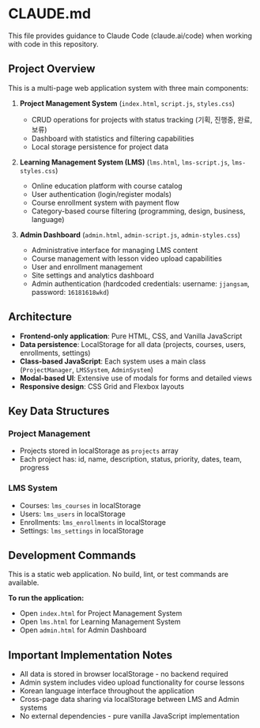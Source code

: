 # CLAUDE.md

This file provides guidance to Claude Code (claude.ai/code) when working with code in this repository.

## Project Overview

This is a multi-page web application system with three main components:

1. **Project Management System** (`index.html`, `script.js`, `styles.css`)
   - CRUD operations for projects with status tracking (기획, 진행중, 완료, 보류)
   - Dashboard with statistics and filtering capabilities
   - Local storage persistence for project data

2. **Learning Management System (LMS)** (`lms.html`, `lms-script.js`, `lms-styles.css`)
   - Online education platform with course catalog
   - User authentication (login/register modals)
   - Course enrollment system with payment flow
   - Category-based course filtering (programming, design, business, language)

3. **Admin Dashboard** (`admin.html`, `admin-script.js`, `admin-styles.css`)
   - Administrative interface for managing LMS content
   - Course management with lesson video upload capabilities
   - User and enrollment management
   - Site settings and analytics dashboard
   - Admin authentication (hardcoded credentials: username: `jjangsam`, password: `16181618wkd`)

## Architecture

- **Frontend-only application**: Pure HTML, CSS, and Vanilla JavaScript
- **Data persistence**: LocalStorage for all data (projects, courses, users, enrollments, settings)
- **Class-based JavaScript**: Each system uses a main class (`ProjectManager`, `LMSSystem`, `AdminSystem`)
- **Modal-based UI**: Extensive use of modals for forms and detailed views
- **Responsive design**: CSS Grid and Flexbox layouts

## Key Data Structures

### Project Management
- Projects stored in localStorage as `projects` array
- Each project has: id, name, description, status, priority, dates, team, progress

### LMS System
- Courses: `lms_courses` in localStorage
- Users: `lms_users` in localStorage
- Enrollments: `lms_enrollments` in localStorage
- Settings: `lms_settings` in localStorage

## Development Commands

This is a static web application. No build, lint, or test commands are available.

**To run the application:**
- Open `index.html` for Project Management System
- Open `lms.html` for Learning Management System
- Open `admin.html` for Admin Dashboard

## Important Implementation Notes

- All data is stored in browser localStorage - no backend required
- Admin system includes video upload functionality for course lessons
- Korean language interface throughout the application
- Cross-page data sharing via localStorage between LMS and Admin systems
- No external dependencies - pure vanilla JavaScript implementation